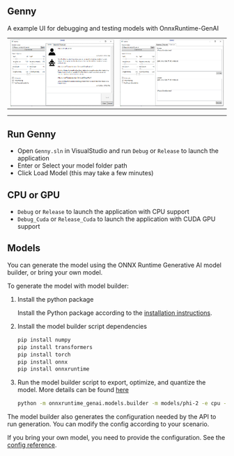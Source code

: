 ## Genny
A example UI for debugging and testing models with OnnxRuntime-GenAI

|   |  |
| :--- | :--- |
<img src="Assets/Screenshot1.PNG" /> | <img src="Assets/Screenshot2.PNG" />

______________________

## Run Genny
* Open `Genny.sln` in VisualStudio and run `Debug` or `Release` to launch the application
* Enter or Select your model folder path
* Click Load Model (this may take a few minutes)


## CPU or GPU
* `Debug` or `Release` to launch the application with CPU support
* `Debug_Cuda` or `Release_Cuda`  to launch the application with CUDA GPU support


## Models
You can generate the model using the ONNX Runtime Generative AI model builder, or bring your own model.

To generate the model with model builder:

1. Install the python package

   Install the Python package according to the [installation instructions](https://onnxruntime.ai/docs/genai/howto/install).

2. Install the model builder script dependencies

   ```bash
   pip install numpy
   pip install transformers
   pip install torch
   pip install onnx
   pip install onnxruntime
   ```
   
3. Run the model builder script to export, optimize, and quantize the model. More details can be found [here](../../../src/python/py/models/README.md)

   ```bash
   python -m onnxruntime_genai.models.builder -m models/phi-2 -e cpu -p int4 -o models/phi2-int4
   ```

The model builder also generates the configuration needed by the API to run generation. You can modify the config according to your scenario.  

If you bring your own model, you need to provide the configuration. See the [config reference](https://onnxruntime.ai/docs/genai/reference/config).

